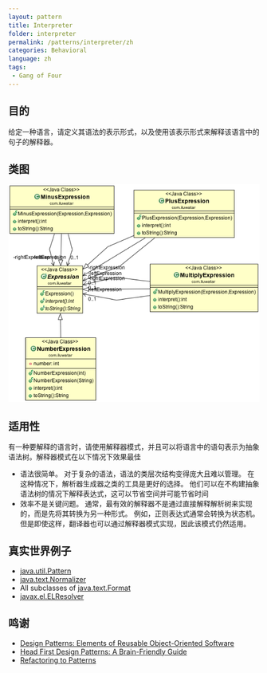 ```yaml
---
layout: pattern
title: Interpreter
folder: interpreter
permalink: /patterns/interpreter/zh
categories: Behavioral
language: zh
tags:
 - Gang of Four
---
```


## 目的
给定一种语言，请定义其语法的表示形式，以及使用该表示形式来解释该语言中的句子的解释器。

## 类图
![alt text](../../../interpreter/etc/interpreter_1.png "Interpreter")

## 适用性
有一种要解释的语言时，请使用解释器模式，并且可以将语言中的语句表示为抽象语法树。解释器模式在以下情况下效果最佳

* 语法很简单。 对于复杂的语法，语法的类层次结构变得庞大且难以管理。 在这种情况下，解析器生成器之类的工具是更好的选择。 他们可以在不构建抽象语法树的情况下解释表达式，这可以节省空间并可能节省时间
* 效率不是关键问题。 通常，最有效的解释器不是通过直接解释解析树来实现的，而是先将其转换为另一种形式。 例如，正则表达式通常会转换为状态机。 但是即使这样，翻译器也可以通过解释器模式实现，因此该模式仍然适用。

## 真实世界例子

* [java.util.Pattern](http://docs.oracle.com/javase/8/docs/api/java/util/regex/Pattern.html)
* [java.text.Normalizer](http://docs.oracle.com/javase/8/docs/api/java/text/Normalizer.html)
* All subclasses of [java.text.Format](http://docs.oracle.com/javase/8/docs/api/java/text/Format.html)
* [javax.el.ELResolver](http://docs.oracle.com/javaee/7/api/javax/el/ELResolver.html)


## 鸣谢

* [Design Patterns: Elements of Reusable Object-Oriented Software](https://www.amazon.com/gp/product/0201633612/ref=as_li_tl?ie=UTF8&camp=1789&creative=9325&creativeASIN=0201633612&linkCode=as2&tag=javadesignpat-20&linkId=675d49790ce11db99d90bde47f1aeb59)
* [Head First Design Patterns: A Brain-Friendly Guide](https://www.amazon.com/gp/product/0596007124/ref=as_li_tl?ie=UTF8&camp=1789&creative=9325&creativeASIN=0596007124&linkCode=as2&tag=javadesignpat-20&linkId=6b8b6eea86021af6c8e3cd3fc382cb5b)
* [Refactoring to Patterns](https://www.amazon.com/gp/product/0321213351/ref=as_li_tl?ie=UTF8&camp=1789&creative=9325&creativeASIN=0321213351&linkCode=as2&tag=javadesignpat-20&linkId=2a76fcb387234bc71b1c61150b3cc3a7)
